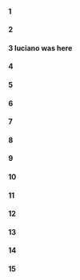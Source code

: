 #### 1
#### 2
#### 3 luciano was here
#### 4
#### 5
#### 6
#### 7
#### 8
#### 9
#### 10
#### 11
#### 12
#### 13
#### 14
#### 15
